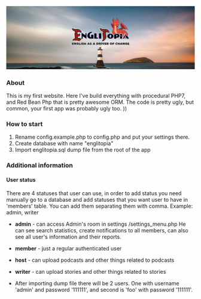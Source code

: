 <img src="https://raw.githubusercontent.com/SerhiiCho/englitopia/master/media/img/banner1.jpg" style="text-align:center">

### About

This is my first website. Here I've build everything with procedural PHP7, and Red Bean Php that is pretty awesome ORM. The code is pretty ugly, but common, your first app was probably ugly too. ))

### How to start

1. Rename config.example.php to config.php and put your settings there.
2. Create database with name "englitopia"
3. Import englitopia.sql dump file from the root of the app

### Additional information
#### User status

There are 4 statuses that user can use, in order to add status you need manually go to a database and add statuses that you want user to have in 'members' table. You can add them separating them with comma. Example: admin, writer

* **admin** - can access Admin's room in settings /settings_menu.php He can see search statistics, create notifications to all members, can also see all user's information and their reports.
* **member** - just a regular authenticated user
* **host** - can upload podcasts and other things related to podcasts
* **writer** - can upload stories and other things related to stories

* After importing dump file there will be 2 users. One with username 'admin' and password '111111', and second is 'foo' with password '111111'.